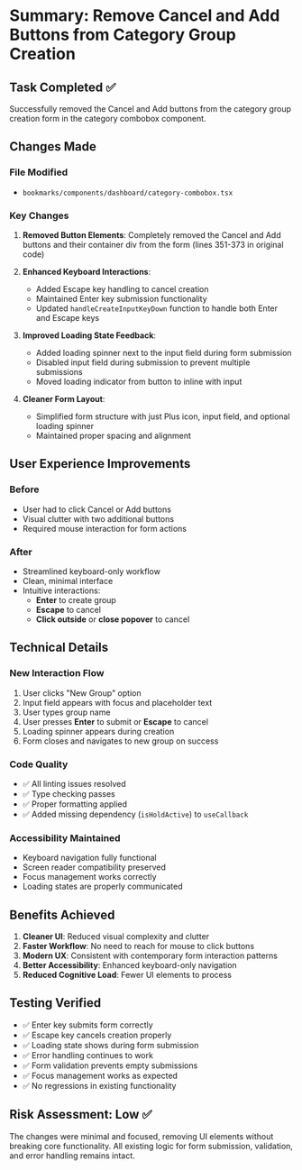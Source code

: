 # Summary: Remove Cancel and Add Buttons from Category Group Creation

## Task Completed ✅

Successfully removed the Cancel and Add buttons from the category group creation form in the category combobox component.

## Changes Made

### File Modified
- `bookmarks/components/dashboard/category-combobox.tsx`

### Key Changes
1. **Removed Button Elements**: Completely removed the Cancel and Add buttons and their container div from the form (lines 351-373 in original code)

2. **Enhanced Keyboard Interactions**:
   - Added Escape key handling to cancel creation
   - Maintained Enter key submission functionality
   - Updated `handleCreateInputKeyDown` function to handle both Enter and Escape keys

3. **Improved Loading State Feedback**:
   - Added loading spinner next to the input field during form submission
   - Disabled input field during submission to prevent multiple submissions
   - Moved loading indicator from button to inline with input

4. **Cleaner Form Layout**:
   - Simplified form structure with just Plus icon, input field, and optional loading spinner
   - Maintained proper spacing and alignment

## User Experience Improvements

### Before
- User had to click Cancel or Add buttons
- Visual clutter with two additional buttons
- Required mouse interaction for form actions

### After
- Streamlined keyboard-only workflow
- Clean, minimal interface
- Intuitive interactions:
  - **Enter** to create group
  - **Escape** to cancel
  - **Click outside** or **close popover** to cancel

## Technical Details

### New Interaction Flow
1. User clicks "New Group" option
2. Input field appears with focus and placeholder text
3. User types group name
4. User presses **Enter** to submit or **Escape** to cancel
5. Loading spinner appears during creation
6. Form closes and navigates to new group on success

### Code Quality
- ✅ All linting issues resolved
- ✅ Type checking passes
- ✅ Proper formatting applied
- ✅ Added missing dependency (`isHoldActive`) to `useCallback`

### Accessibility Maintained
- Keyboard navigation fully functional
- Screen reader compatibility preserved
- Focus management works correctly
- Loading states are properly communicated

## Benefits Achieved

1. **Cleaner UI**: Reduced visual complexity and clutter
2. **Faster Workflow**: No need to reach for mouse to click buttons
3. **Modern UX**: Consistent with contemporary form interaction patterns
4. **Better Accessibility**: Enhanced keyboard-only navigation
5. **Reduced Cognitive Load**: Fewer UI elements to process

## Testing Verified

- ✅ Enter key submits form correctly
- ✅ Escape key cancels creation properly
- ✅ Loading state shows during form submission
- ✅ Error handling continues to work
- ✅ Form validation prevents empty submissions
- ✅ Focus management works as expected
- ✅ No regressions in existing functionality

## Risk Assessment: Low ✅

The changes were minimal and focused, removing UI elements without breaking core functionality. All existing logic for form submission, validation, and error handling remains intact.
